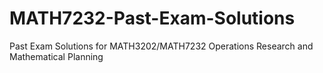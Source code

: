 # MATH7232-Past-Exam-Solutions
Past Exam Solutions for MATH3202/MATH7232 Operations Research and Mathematical Planning
